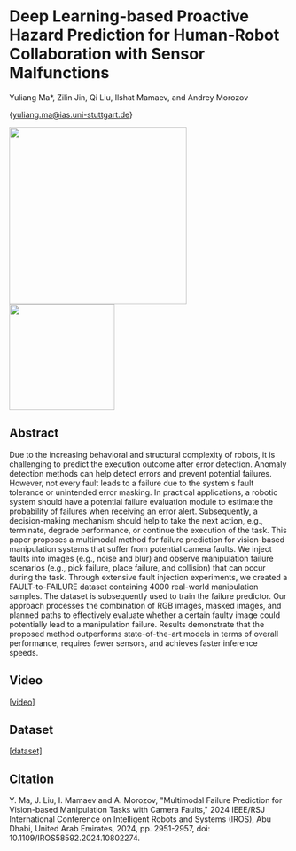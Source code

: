 # Deep Learning-based Proactive Hazard Prediction for Human-Robot Collaboration with Sensor Malfunctions
Yuliang Ma*, Zilin Jin, Qi Liu, Ilshat Mamaev, and Andrey Morozov

{yuliang.ma@ias.uni-stuttgart.de}

<img src="/source/Hazard_demo.pdf" height="320" />
<img src="/source/fault demo.png" height="190" />

## Abstract
Due to the increasing behavioral and structural complexity of robots, it is challenging to predict the execution outcome after error detection. Anomaly detection methods can help detect errors and prevent potential failures. However, not every fault leads to a failure due to the system's fault tolerance or unintended error masking. In practical applications, a robotic system should have a potential failure evaluation module to estimate the probability of failures when receiving an error alert. Subsequently, a decision-making mechanism should help to take the next action, e.g., terminate, degrade performance, or continue the execution of the task. This paper proposes a multimodal method for failure prediction for vision-based manipulation systems that suffer from potential camera faults. We inject faults into images (e.g., noise and blur) and observe manipulation failure scenarios (e.g., pick failure, place failure, and collision) that can occur during the task. Through extensive fault injection experiments, we created a FAULT-to-FAILURE dataset containing 4000 real-world manipulation samples. The dataset is subsequently used to train the failure predictor. Our approach processes the combination of RGB images, masked images, and planned paths to effectively evaluate whether a certain faulty image could potentially lead to a manipulation failure. Results demonstrate that the proposed method outperforms state-of-the-art models in terms of overall performance, requires fewer sensors, and achieves faster inference speeds. 
## Video
 [\[video\]](https://youtu.be/LQDvsU53HsQ)
## Dataset
[\[dataset\]](https://www.kaggle.com/datasets/yuliangma/proactive-failure-prediction)

## Citation
Y. Ma, J. Liu, I. Mamaev and A. Morozov, "Multimodal Failure Prediction for Vision-based Manipulation Tasks with Camera Faults," 2024 IEEE/RSJ International Conference on Intelligent Robots and Systems (IROS), Abu Dhabi, United Arab Emirates, 2024, pp. 2951-2957, doi: 10.1109/IROS58592.2024.10802274. 
